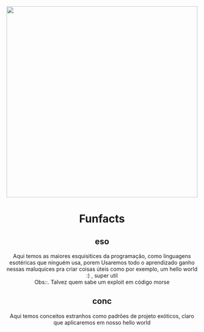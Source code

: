 <div align="center">
  <img src="https://media1.tenor.com/images/4a9b68a4e588dd91617df6e736e428ca/tenor.gif" width="500"></img>
  <br />
  <h1>Funfacts</h1>

## eso
Aqui temos as maiores esquisitices da programação, como linguagens esotéricas que ninguém usa, porem
Usaremos todo o aprendizado ganho nessas maluquices pra criar coisas úteis como por exemplo, um hello world :) , super util<br>
Obs::. Talvez quem sabe um exploit em código morse

## conc
Aqui temos conceitos estranhos como padrões de projeto exóticos, claro que aplicaremos em nosso hello world
</div>
